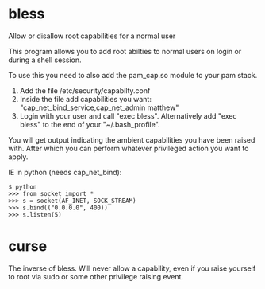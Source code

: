 # bless
Allow or disallow root capabilities for a normal user

This program allows you to add root abilties to normal users on login or during a shell session.

To use this you need to also add the pam_cap.so module to your pam stack.

1. Add the file /etc/security/capabilty.conf
2. Inside the file add capabilities you want:
   "cap_net_bind_service,cap_net_admin     matthew"
3. Login with your user and call "exec bless". Alternatively add "exec bless" to the end of your "~/.bash_profile".

You will get output indicating the ambient capabilities you have been raised with. After which you can perform whatever privileged action you want to apply.

IE in python (needs cap_net_bind):
```
$ python
>>> from socket import *
>>> s = socket(AF_INET, SOCK_STREAM)
>>> s.bind(("0.0.0.0", 400))
>>> s.listen(5)
```
# curse
The inverse of bless. Will never allow a capability, even if you raise yourself to root via sudo or some other privilege raising event.
